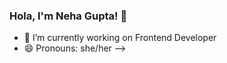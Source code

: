 ### Hola, I'm Neha Gupta! 👋

- 🔭 I’m currently working on Frontend Developer
- 😄 Pronouns: she/her
-->
